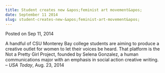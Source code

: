 ```yaml
---
title: Student creates new &apos;feminist art movement&apos;
date: September 11 2014
slug: student-creates-new-&apos;feminist-art-movement&apos;
---
```





<span class="date">Posted on Sep 11, 2014    </span>
<p>A handful of CSU Monterey Bay college students are aiming to
produce a creative outlet for women to let their voices be heard.
That platform is the Not a Pretty Girl Project, founded by Selena
Gonzalez, a human communications major with an emphasis in social
action creative writing.<br>
&#x2013; <em>USA Today</em>, Aug. 23, 2014</br></p>





